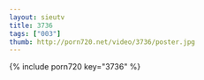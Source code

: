 ```yaml
--- 
layout: sieutv
title: 3736
tags: ["003"]
thumb: http://porn720.net/video/3736/poster.jpg
---
```

{% include porn720 key="3736" %} 
